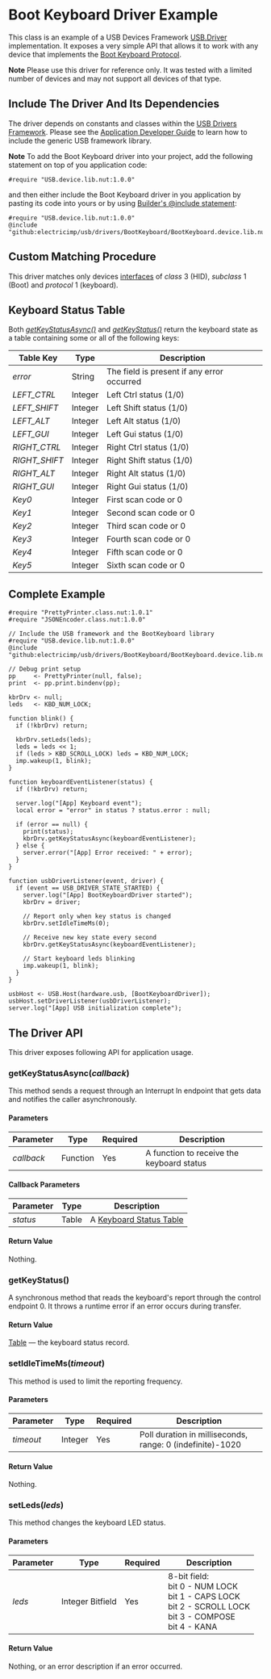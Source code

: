# Boot Keyboard Driver Example #

This class is an example of a USB Devices Framework [USB.Driver](../../docs/DriverDevelopmentGuide.md#usbdriver-class-usage) implementation. It exposes a very simple API that allows it to work with any device that implements the [Boot Keyboard Protocol](http://www.usb.org/developers/hidpage/HID1_11.pdf).

**Note** Please use this driver for reference only. It was tested with a limited number of devices and may not support all devices of that type.

## Include The Driver And Its Dependencies ##

The driver depends on constants and classes within the [USB Drivers Framework](../../docs/DriverDevelopmentGuide.md). Please
see the [Application Developer Guide](../../docs/ApplicationDevelopmentGuide.md#including-usb-framework-and-driver-libraries) to learn how to include the generic USB framework library.

**Note** To add the Boot Keyboard driver into your project, add the following statement on top of you application code:

```
#require "USB.device.lib.nut:1.0.0"
```

and then either include the Boot Keyboard driver in you application by pasting its code into yours or by using [Builder's @include statement](https://github.com/electricimp/builder#include):

```squirrel
#require "USB.device.lib.nut:1.0.0"
@include "github:electricimp/usb/drivers/BootKeyboard/BootKeyboard.device.lib.nut"
```

## Custom Matching Procedure ##

This driver matches only devices [interfaces](../../docs/DriverDevelopmentGuide.md#interface-descriptor) of *class* 3 (HID), *subclass* 1 (Boot) and *protocol* 1 (keyboard).

## Keyboard Status Table ##

Both [*getKeyStatusAsync()*](#getkeystatusasynccallback) and [*getKeyStatus()*](#getkeystatus) return the keyboard state as a table containing some or all of the following keys:

| Table Key | Type | Description |
| --- | --- | --- |
| *error* | String | The field is present if any error occurred |
| *LEFT_CTRL* | Integer | Left Ctrl status (1/0) |
| *LEFT_SHIFT* | Integer | Left Shift status (1/0) |
| *LEFT_ALT* | Integer| Left Alt status (1/0) |
| *LEFT_GUI* | Integer| Left Gui status (1/0) |
| *RIGHT_CTRL* | Integer| Right Ctrl status (1/0) |
| *RIGHT_SHIFT* | Integer| Right Shift status (1/0) |
| *RIGHT_ALT* | Integer | Right Alt status (1/0) |
| *RIGHT_GUI* | Integer | Right Gui status (1/0) |
| *Key0* | Integer | First scan code or 0 |
| *Key1* | Integer | Second scan code or 0 |
| *Key2* | Integer | Third scan code or 0 |
| *Key3* | Integer | Fourth scan code or 0 |
| *Key4* | Integer | Fifth scan code or 0 |
| *Key5* | Integer | Sixth scan code or 0 |

## Complete Example ##

```squirrel
#require "PrettyPrinter.class.nut:1.0.1"
#require "JSONEncoder.class.nut:1.0.0"

// Include the USB framework and the BootKeyboard library
#require "USB.device.lib.nut:1.0.0"
@include "github:electricimp/usb/drivers/BootKeyboard/BootKeyboard.device.lib.nut"

// Debug print setup
pp     <- PrettyPrinter(null, false);
print  <- pp.print.bindenv(pp);

kbrDrv <- null;
leds   <- KBD_NUM_LOCK;

function blink() {
  if (!kbrDrv) return;

  kbrDrv.setLeds(leds);
  leds = leds << 1;
  if (leds > KBD_SCROLL_LOCK) leds = KBD_NUM_LOCK;
  imp.wakeup(1, blink);
}

function keyboardEventListener(status) {
  if (!kbrDrv) return;

  server.log("[App] Keyboard event");
  local error = "error" in status ? status.error : null;

  if (error == null) {
    print(status);
    kbrDrv.getKeyStatusAsync(keyboardEventListener);
  } else {
    server.error("[App] Error received: " + error);
  }
}

function usbDriverListener(event, driver) {
  if (event == USB_DRIVER_STATE_STARTED) {
    server.log("[App] BootKeyboardDriver started");
    kbrDrv = driver;

    // Report only when key status is changed
    kbrDrv.setIdleTimeMs(0);

    // Receive new key state every second
    kbrDrv.getKeyStatusAsync(keyboardEventListener);

    // Start keyboard leds blinking
    imp.wakeup(1, blink);
  }
}

usbHost <- USB.Host(hardware.usb, [BootKeyboardDriver]);
usbHost.setDriverListener(usbDriverListener);
server.log("[App] USB initialization complete");
```

## The Driver API ##

This driver exposes following API for application usage.

### getKeyStatusAsync(*callback*) ###

This method sends a request through an Interrupt In endpoint that gets data and notifies the caller asynchronously.

#### Parameters ####

| Parameter | Type | Required | Description |
| --- | --- | --- | --- |
| *callback* | Function | Yes | A function to receive the keyboard status |

#### Callback Parameters ####

| Parameter | Type | Description |
| --- | --- | --- |
| *status* | Table | A [Keyboard Status Table](#keyboard-status-table) |

#### Return Value ####

Nothing.

### getKeyStatus() ###

A synchronous method that reads the keyboard's report through the control endpoint 0. It throws a runtime error if an error occurs during transfer.

#### Return Value ####

[Table](#keyboard-status-table) &mdash; the keyboard status record.

### setIdleTimeMs(*timeout*) ###

This method is used to limit the reporting frequency.

#### Parameters ####

| Parameter | Type | Required | Description |
| --- | --- | --- | --- |
| *timeout* | Integer | Yes | Poll duration in milliseconds, range: 0 (indefinite)-1020 |

#### Return Value ####

Nothing.

### setLeds(*leds*) ###

This method changes the keyboard LED status.

#### Parameters ####

| Parameter | Type | Required | Description |
| --- | --- | --- | --- |
| *leds* | Integer Bitfield | Yes | 8-bit field:</br>bit 0 - NUM LOCK</br>bit 1 - CAPS LOCK</br>bit 2 - SCROLL LOCK</br>bit 3 - COMPOSE</br>bit 4 - KANA |

#### Return Value ####

Nothing, or an error description if an error occurred.
